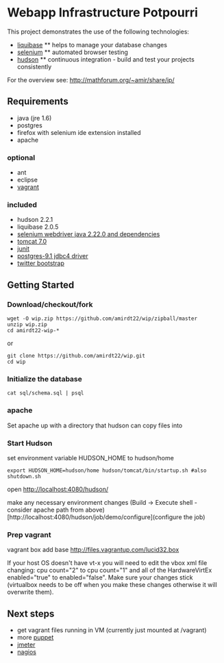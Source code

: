 # Webapp Infrastructure Potpourri 


This project demonstrates the use of the following technologies:
* [liquibase](http://www.liquibase.org)
** helps to manage your database changes
* [selenium](http://www.seleniumhq.org)
** automated browser testing
* [hudson](http://hudson-ci.org)
** continuous integration - build and test your projects consistently


For the overview see: http://mathforum.org/~amir/share/ip/

## Requirements
* java (jre 1.6)
* postgres
* firefox with selenium ide extension installed
* apache 

### optional

* ant
* eclipse
* [vagrant](http://vagrantup.com)

### included

* hudson 2.2.1
* liquibase 2.0.5
* [selenium webdriver java 2.22.0 and dependencies](http://seleniumhq.org/download/)
* [tomcat 7.0](http://tomcat.apache.org/download-70.cgi)
* [junit](http://www.junit.org/)
* [postgres-9.1 jdbc4 driver](http://jdbc.postgresql.org/download.html)
* [twitter bootstrap](http://twitter.github.com/bootstrap/)

## Getting Started

### Download/checkout/fork

    wget -O wip.zip https://github.com/amirdt22/wip/zipball/master
    unzip wip.zip
    cd amirdt22-wip-*

or

    git clone https://github.com/amirdt22/wip.git
    cd wip 

### Initialize the database

    cat sql/schema.sql | psql

### apache

Set apache up with a directory that hudson can copy files into

### Start Hudson

set environment variable HUDSON_HOME to hudson/home

    export HUDSON_HOME=hudson/home hudson/tomcat/bin/startup.sh #also shutdown.sh

open [http://localhost:4080/hudson/](http://localhost:4080/hudson/)

make any necessary environment changes (Build -> Execute shell - consider apache path from above)
[http://localhost:4080/hudson/job/demo/configure](configure the job)

### Prep vagrant

 vagrant box add base http://files.vagrantup.com/lucid32.box

If your host OS doesn't have vt-x you will need to edit the vbox xml file changing:
 cpu count="2" to cpu count="1"
and all of the HardwareVirtEx enabled="true" to enabled="false".  Make sure your changes stick (virtualbox needs to be off when you make these changes otherwise it will overwrite them).

## Next steps

* get vagrant files running in VM (currently just mounted at /vagrant)
* more [puppet](https://github.com/puppetlabs/puppet)
* [jmeter](http://jmeter.apache.org/)
* [nagios](http://nagios.org)
